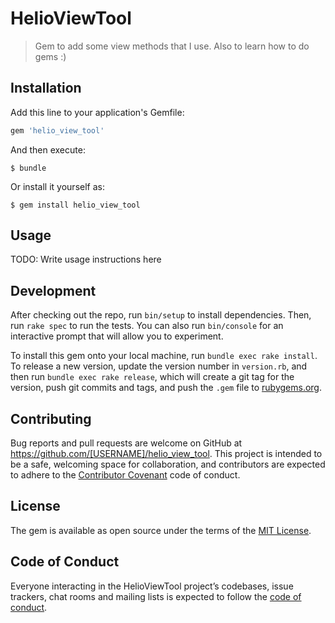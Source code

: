# HelioViewTool

> Gem to add some view methods that I use. Also to learn how to do gems :)

## Installation

Add this line to your application's Gemfile:

```ruby
gem 'helio_view_tool'
```

And then execute:

    $ bundle

Or install it yourself as:

    $ gem install helio_view_tool

## Usage

TODO: Write usage instructions here

## Development

After checking out the repo, run `bin/setup` to install dependencies. Then, run `rake spec` to run the tests. You can also run `bin/console` for an interactive prompt that will allow you to experiment.

To install this gem onto your local machine, run `bundle exec rake install`. To release a new version, update the version number in `version.rb`, and then run `bundle exec rake release`, which will create a git tag for the version, push git commits and tags, and push the `.gem` file to [rubygems.org](https://rubygems.org).

## Contributing

Bug reports and pull requests are welcome on GitHub at https://github.com/[USERNAME]/helio_view_tool. This project is intended to be a safe, welcoming space for collaboration, and contributors are expected to adhere to the [Contributor Covenant](http://contributor-covenant.org) code of conduct.

## License

The gem is available as open source under the terms of the [MIT License](https://opensource.org/licenses/MIT).

## Code of Conduct

Everyone interacting in the HelioViewTool project’s codebases, issue trackers, chat rooms and mailing lists is expected to follow the [code of conduct](https://github.com/[USERNAME]/helio_view_tool/blob/master/CODE_OF_CONDUCT.md).
